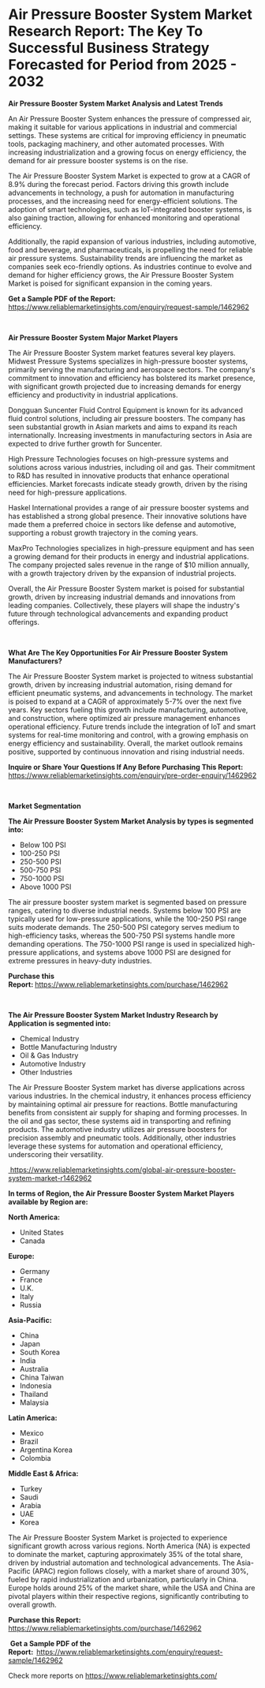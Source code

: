 <p><h1>Air Pressure Booster System Market Research Report: The Key To Successful Business Strategy Forecasted for Period from 2025 - 2032</h1></p><p><strong>Air Pressure Booster System Market Analysis and Latest Trends</strong></p>
<p><p>An Air Pressure Booster System enhances the pressure of compressed air, making it suitable for various applications in industrial and commercial settings. These systems are critical for improving efficiency in pneumatic tools, packaging machinery, and other automated processes. With increasing industrialization and a growing focus on energy efficiency, the demand for air pressure booster systems is on the rise.</p><p>The Air Pressure Booster System Market is expected to grow at a CAGR of 8.9% during the forecast period. Factors driving this growth include advancements in technology, a push for automation in manufacturing processes, and the increasing need for energy-efficient solutions. The adoption of smart technologies, such as IoT-integrated booster systems, is also gaining traction, allowing for enhanced monitoring and operational efficiency.</p><p>Additionally, the rapid expansion of various industries, including automotive, food and beverage, and pharmaceuticals, is propelling the need for reliable air pressure systems. Sustainability trends are influencing the market as companies seek eco-friendly options. As industries continue to evolve and demand for higher efficiency grows, the Air Pressure Booster System Market is poised for significant expansion in the coming years.</p></p>
<p><strong>Get a Sample PDF of the Report:&nbsp;</strong> <a href="https://www.reliablemarketinsights.com/enquiry/request-sample/1462962?utm_campaign=2240&utm_medium=2&utm_source=Github&utm_content=ia&utm_term=09042025&utm_id=air-pressure-booster-system">https://www.reliablemarketinsights.com/enquiry/request-sample/1462962</a></p>
<p>&nbsp;</p>
<p><strong>Air Pressure Booster System Major Market Players</strong></p>
<p><p>The Air Pressure Booster System market features several key players. Midwest Pressure Systems specializes in high-pressure booster systems, primarily serving the manufacturing and aerospace sectors. The company's commitment to innovation and efficiency has bolstered its market presence, with significant growth projected due to increasing demands for energy efficiency and productivity in industrial applications.</p><p>Dongguan Suncenter Fluid Control Equipment is known for its advanced fluid control solutions, including air pressure boosters. The company has seen substantial growth in Asian markets and aims to expand its reach internationally. Increasing investments in manufacturing sectors in Asia are expected to drive further growth for Suncenter.</p><p>High Pressure Technologies focuses on high-pressure systems and solutions across various industries, including oil and gas. Their commitment to R&D has resulted in innovative products that enhance operational efficiencies. Market forecasts indicate steady growth, driven by the rising need for high-pressure applications.</p><p>Haskel International provides a range of air pressure booster systems and has established a strong global presence. Their innovative solutions have made them a preferred choice in sectors like defense and automotive, supporting a robust growth trajectory in the coming years.</p><p>MaxPro Technologies specializes in high-pressure equipment and has seen a growing demand for their products in energy and industrial applications. The company projected sales revenue in the range of $10 million annually, with a growth trajectory driven by the expansion of industrial projects.</p><p>Overall, the Air Pressure Booster System market is poised for substantial growth, driven by increasing industrial demands and innovations from leading companies. Collectively, these players will shape the industry's future through technological advancements and expanding product offerings.</p></p>
<p>&nbsp;</p>
<p><strong>What Are The Key Opportunities For Air Pressure Booster System Manufacturers?</strong></p>
<p><p>The Air Pressure Booster System market is projected to witness substantial growth, driven by increasing industrial automation, rising demand for efficient pneumatic systems, and advancements in technology. The market is poised to expand at a CAGR of approximately 5-7% over the next five years. Key sectors fueling this growth include manufacturing, automotive, and construction, where optimized air pressure management enhances operational efficiency. Future trends include the integration of IoT and smart systems for real-time monitoring and control, with a growing emphasis on energy efficiency and sustainability. Overall, the market outlook remains positive, supported by continuous innovation and rising industrial needs.</p></p>
<p><strong>Inquire or Share Your Questions If Any Before Purchasing This Report:</strong> <a href="https://www.reliablemarketinsights.com/enquiry/pre-order-enquiry/1462962?utm_campaign=2240&utm_medium=2&utm_source=Github&utm_content=ia&utm_term=09042025&utm_id=air-pressure-booster-system">https://www.reliablemarketinsights.com/enquiry/pre-order-enquiry/1462962</a></p>
<p>&nbsp;</p>
<p><strong>Market Segmentation</strong></p>
<p><strong>The Air Pressure Booster System Market Analysis by types is segmented into:</strong></p>
<p><ul><li>Below 100 PSI</li><li>100-250 PSI</li><li>250-500 PSI</li><li>500-750 PSI</li><li>750-1000 PSI</li><li>Above 1000 PSI</li></ul></p>
<p><p>The air pressure booster system market is segmented based on pressure ranges, catering to diverse industrial needs. Systems below 100 PSI are typically used for low-pressure applications, while the 100-250 PSI range suits moderate demands. The 250-500 PSI category serves medium to high-efficiency tasks, whereas the 500-750 PSI systems handle more demanding operations. The 750-1000 PSI range is used in specialized high-pressure applications, and systems above 1000 PSI are designed for extreme pressures in heavy-duty industries.</p></p>
<p><strong>Purchase this Report:&nbsp;</strong><a href="https://www.reliablemarketinsights.com/purchase/1462962?utm_campaign=2240&utm_medium=2&utm_source=Github&utm_content=ia&utm_term=09042025&utm_id=air-pressure-booster-system">https://www.reliablemarketinsights.com/purchase/1462962</a></p>
<p>&nbsp;</p>
<p><strong>The Air Pressure Booster System Market Industry Research by Application is segmented into:</strong></p>
<p><ul><li>Chemical Industry</li><li>Bottle Manufacturing Industry</li><li>Oil & Gas Industry</li><li>Automotive Industry</li><li>Other Industries</li></ul></p>
<p><p>The Air Pressure Booster System market has diverse applications across various industries. In the chemical industry, it enhances process efficiency by maintaining optimal air pressure for reactions. Bottle manufacturing benefits from consistent air supply for shaping and forming processes. In the oil and gas sector, these systems aid in transporting and refining products. The automotive industry utilizes air pressure boosters for precision assembly and pneumatic tools. Additionally, other industries leverage these systems for automation and operational efficiency, underscoring their versatility.</p></p>
<p><a href="https://www.reliablemarketinsights.com/global-air-pressure-booster-system-market-r1462962?utm_campaign=2240&utm_medium=2&utm_source=Github&utm_content=ia&utm_term=09042025&utm_id=air-pressure-booster-system">&nbsp;https://www.reliablemarketinsights.com/global-air-pressure-booster-system-market-r1462962</a></p>
<p><strong>In terms of Region, the Air Pressure Booster System Market Players available by Region are:</strong></p>
<p>
    <p> <strong> North America: </strong>
        <ul>
            <li>United States</li>
            <li>Canada</li>
        </ul>
        </p> 
    <p> <strong> Europe: </strong>
        <ul>
            <li>Germany</li>
            <li>France</li>
            <li>U.K.</li>
            <li>Italy</li>
            <li>Russia</li>
        </ul>
        </p> 
    <p> <strong> Asia-Pacific: </strong>
        <ul>
            <li>China</li>
            <li>Japan</li>
            <li>South Korea</li>
            <li>India</li>
            <li>Australia</li>
            <li>China Taiwan</li>
            <li>Indonesia</li>
            <li>Thailand</li>
            <li>Malaysia</li>
        </ul>
        </p> 
    <p> <strong> Latin America: </strong>
        <ul>
            <li>Mexico</li>
            <li>Brazil</li>
            <li>Argentina Korea</li>
            <li>Colombia</li>
        </ul>
        </p> 
    <p> <strong> Middle East & Africa: </strong>
        <ul>
            <li>Turkey</li>
            <li>Saudi</li>
            <li>Arabia</li>
            <li>UAE</li>
            <li>Korea</li>
        </ul>
    </p>
    </p>
<p><p>The Air Pressure Booster System Market is projected to experience significant growth across various regions. North America (NA) is expected to dominate the market, capturing approximately 35% of the total share, driven by industrial automation and technological advancements. The Asia-Pacific (APAC) region follows closely, with a market share of around 30%, fueled by rapid industrialization and urbanization, particularly in China. Europe holds around 25% of the market share, while the USA and China are pivotal players within their respective regions, significantly contributing to overall growth.</p></p>
<p><strong>Purchase this Report: </strong><a href="https://www.reliablemarketinsights.com/purchase/1462962?utm_campaign=2240&utm_medium=2&utm_source=Github&utm_content=ia&utm_term=09042025&utm_id=air-pressure-booster-system">https://www.reliablemarketinsights.com/purchase/1462962</a></p>
<p>&nbsp;<strong>Get a Sample PDF of the Report:&nbsp;&nbsp;</strong><a href="https://www.reliablemarketinsights.com/enquiry/request-sample/1462962?utm_campaign=2240&utm_medium=2&utm_source=Github&utm_content=ia&utm_term=09042025&utm_id=air-pressure-booster-system">https://www.reliablemarketinsights.com/enquiry/request-sample/1462962</a></p>
<p><strong></strong></p>
<p>Check more reports on <a href="https://www.reliablemarketinsights.com/?utm_campaign=2240&utm_medium=2&utm_source=Github&utm_content=ia&utm_term=09042025&utm_id=air-pressure-booster-system">https://www.reliablemarketinsights.com/</a></p>